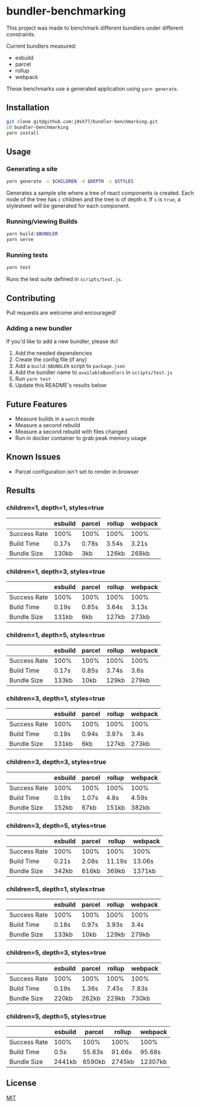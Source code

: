 # bundler-benchmarking

This project was made to benchmark different bundlers under different constraints.

Current bundlers measured:
- esbuild
- parcel
- rollup
- webpack

These benchmarks use a generated application using `yarn generate`. 


## Installation

```bash
git clone git@github.com:j0sh77/bundler-benchmarking.git
cd bundler-benchmarking
yarn install
```

## Usage

### Generating a site

```bash
yarn generate -c $CHILDREN -d $DEPTH -s $STYLES
```

Generates a sample site where a tree of react components is created. 
Each node of the tree has `c` children and the tree is of depth `d`.
If `s` is `true`, a stylesheet will be generated for each component.

### Running/viewing Builds

```bash
yarn build:$BUNDLER
yarn serve
```

### Running tests

```bash
yarn test
```

Runs the test suite defined in `scripts/test.js`.

## Contributing

Pull requests are welcome and encouraged!


### Adding a new bundler

If you'd like to add a new bundler, please do! 

1. Add the needed dependencies
2. Create the config file (if any)
3. Add a `build:$BUNDLER` script to `package.json`
4. Add the bundler name to `availableBundlers` in `scripts/test.js`
5. Run `yarn test`
6. Update this README's results below


## Future Features

- Measure builds in a `watch` mode
- Measure a second rebuild
- Measure a second rebuild with files changed
- Run in docker container to grab peak memory usage


## Known Issues

- Parcel configuration isn't set to render in browser


## Results
<!---
If you run a new test, please replace the results here with your results.md that was generated.
-->

### children=1, depth=1, styles=true
||esbuild|parcel|rollup|webpack|
|---|---|---|---|---|
|Success Rate|100%|100%|100%|100%|
|Build Time|0.17s|0.78s|3.54s|3.21s|
|Bundle Size|130kb|3kb|126kb|268kb|

### children=1, depth=3, styles=true
||esbuild|parcel|rollup|webpack|
|---|---|---|---|---|
|Success Rate|100%|100%|100%|100%|
|Build Time|0.19s|0.85s|3.64s|3.13s|
|Bundle Size|131kb|6kb|127kb|273kb|

### children=1, depth=5, styles=true
||esbuild|parcel|rollup|webpack|
|---|---|---|---|---|
|Success Rate|100%|100%|100%|100%|
|Build Time|0.17s|0.85s|3.74s|3.6s|
|Bundle Size|133kb|10kb|129kb|279kb|

### children=3, depth=1, styles=true
||esbuild|parcel|rollup|webpack|
|---|---|---|---|---|
|Success Rate|100%|100%|100%|100%|
|Build Time|0.19s|0.94s|3.97s|3.4s|
|Bundle Size|131kb|6kb|127kb|273kb|

### children=3, depth=3, styles=true
||esbuild|parcel|rollup|webpack|
|---|---|---|---|---|
|Success Rate|100%|100%|100%|100%|
|Build Time|0.19s|1.07s|4.8s|4.59s|
|Bundle Size|152kb|67kb|151kb|382kb|

### children=3, depth=5, styles=true
||esbuild|parcel|rollup|webpack|
|---|---|---|---|---|
|Success Rate|100%|100%|100%|100%|
|Build Time|0.21s|2.08s|11.19s|13.06s|
|Bundle Size|342kb|616kb|369kb|1371kb|

### children=5, depth=1, styles=true
||esbuild|parcel|rollup|webpack|
|---|---|---|---|---|
|Success Rate|100%|100%|100%|100%|
|Build Time|0.18s|0.97s|3.93s|3.4s|
|Bundle Size|133kb|10kb|129kb|279kb|

### children=5, depth=3, styles=true
||esbuild|parcel|rollup|webpack|
|---|---|---|---|---|
|Success Rate|100%|100%|100%|100%|
|Build Time|0.19s|1.36s|7.45s|7.83s|
|Bundle Size|220kb|262kb|229kb|730kb|

### children=5, depth=5, styles=true
||esbuild|parcel|rollup|webpack|
|---|---|---|---|---|
|Success Rate|100%|100%|100%|100%|
|Build Time|0.5s|55.83s|91.66s|95.68s|
|Bundle Size|2441kb|6590kb|2745kb|12307kb|



## License
[MIT](https://choosealicense.com/licenses/mit/)